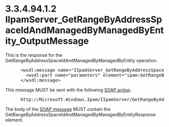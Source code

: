 <html dir="LTR" xmlns:mshelp="http://msdn.microsoft.com/mshelp" xmlns:ddue="http://ddue.schemas.microsoft.com/authoring/2003/5" xmlns:xlink="http://www.w3.org/1999/xlink" xmlns:tool="http://www.microsoft.com/tooltip">
 <body>
 <div id="header">
 <h1 class="heading">3.3.4.94.1.2 IIpamServer_GetRangeByAddressSpaceIdAndManagedByManagedByEntity_OutputMessage</h1>
 </div>
 <div id="mainSection">
 <div id="mainBody">
 <div id="allHistory" class="saveHistory"></div>
 <div id="sectionSection0" class="section" name="collapseableSection">
 

<p>This is the response for the
GetRangeByAddressSpaceIdAndManagedByManagedByEntity operation.</p>

<dl>
<dd>
<div><pre> &lt;wsdl:message name=&quot;IIpamServer_GetRangeByAddressSpaceIdAndManagedByManagedByEntity_OutputMessage&quot;&gt;
   &lt;wsdl:part name=&quot;parameters&quot; element=&quot;ipam:GetRangeByAddressSpaceIdAndManagedByManagedByEntityResponse&quot; /&gt;
 &lt;/wsdl:message&gt; 
</pre></div>
</dd></dl>

<p>This message MUST be sent with the following <a href="21b4a631-8f28-420f-822f-c5f879d5046e.md#gt_c1358651-96c1-4ce0-8e1f-b0b7a94145e3">SOAP action</a>.</p>

<dl>
<dd>
<div><pre> http://Microsoft.Windows.Ipam/IIpamServer/GetRangeByAddressSpaceIdAndManagedByManagedByEntityResponse
</pre></div>
</dd></dl>

<p>The body of the <a href="21b4a631-8f28-420f-822f-c5f879d5046e.md#gt_96185df3-4677-478c-b239-f72fcf514c59">SOAP message</a> MUST contain
the GetRangeByAddressSpaceIdAndManagedByManagedByEntityResponse element.</p>


 </div>
 </div>
 </div>
 </body>
</html>